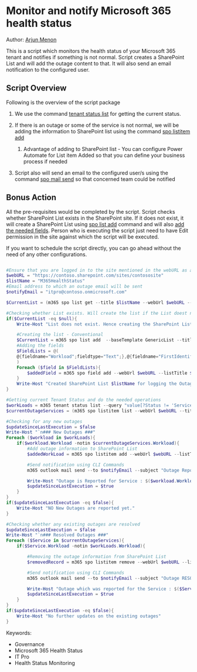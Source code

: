 # Monitor and notify Microsoft 365 health status

Author: [Arjun Menon](https://arjunumenon.com/tenant-status-solution-m365cli/)

This is a script which monitors the health status of your Microsoft 365 tenant and notifies if something is not normal. Script creates a SharePoint List and will add the outage content to that. It will also send an email notification to the configured user.

## Script Overview

Following is the overview of the script package

1. We use the command [tenant status list](https://pnp.github.io/cli-microsoft365/cmd/tenant/status/status-list/)  for getting the current status.

2. If there is an outage or some of the service is not normal, we will be adding the information to SharePoint list using the command [spo listitem add](https://pnp.github.io/cli-microsoft365/cmd/spo/listitem/listitem-add/)
   1. Advantage of adding to SharePoint list - You can configure Power Automate for List item Added so that you can define your business process if needed
3. Script also will send an email to the configured user/s using the command [spo mail send](https://pnp.github.io/cli-microsoft365/cmd/spo/mail/mail-send/) so that concerned team could be notified

## Bonus Action

All the pre-requisites would be completed by the script. Script checks whether SharePoint List exists in the SharePoint site. If it does not exist, it will create a SharePoint List using [spo list add](https://pnp.github.io/cli-microsoft365/cmd/spo/list/list-add/) command and will also [add the needed fields](https://pnp.github.io/cli-microsoft365/cmd/spo/field/field-add/). Person who is executing the script just need to have Edit permission in the site against which the script will be executed.

If you want to schedule the script directly, you can go ahead without the need of any other configurations.

```powershell tab="PowerShell Core"

#Ensure that you are logged in to the site mentioned in the webURL as a user who has Edit Permission
$webURL = "https://contoso.sharepoint.com/sites/contososite"
$listName = "M365HealthStatus"
#Email address to which an outage email will be sent
$notifyEmail = "itpro@contoso.onmicrosoft.com"

$CurrentList = (m365 spo list get --title $listName --webUrl $webURL --output json) | ConvertFrom-Json

#Checking whether List exists. Will create the list if the List doest not exist
if($CurrentList -eq $null){
    Write-Host "List does not exist. Hence creating the SharePoint List"

    #Creating the list - Conventional
    $CurrentList = m365 spo list add  --baseTemplate GenericList --title $listName --webUrl  $webURL
    #Adding the fields
    $FieldLists = @(
    @{fieldname="Workload";fieldtype="Text";},@{fieldname="FirstIdentifiedDate";fieldtype="DateTime";},@{fieldname="WorkflowJSONData";fieldtype="Note";}
    )
    Foreach ($field in $FieldLists){
        $addedField = m365 spo field add --webUrl $webURL --listTitle $listName --xml "<Field Type='$($field.fieldtype)' DisplayName='$($field.fieldname)' Required='FALSE' EnforceUniqueValues='FALSE' Indexed='FALSE' StaticName='$($field.fieldname)' Name='$($field.fieldname)'></Field>" --options  AddFieldToDefaultView
    }
    Write-Host "Created SharePoint List $listName for logging the Outages."
}

#Getting current Tenant Status and do the needed operations
$workLoads = m365 tenant status list --query "value[?Status != 'ServiceOperational']"  --output json  | ConvertFrom-Json
$currentOutageServices = (m365 spo listitem list --webUrl $webURL --title $listName --fields "Title, Workload, Id"  --output json).Replace("ID", "_ID") | ConvertFrom-Json

#Checking for any new outages
$updateSinceLastExecution = $false
Write-Host "`n### New Outages ###"
Foreach ($workload in $workLoads){
    if($workload.Workload -notin $currentOutageServices.Workload){
        #Add outage information to SharePoint List
        $addedWorkLoad = m365 spo listitem add --webUrl $webURL --listTitle $listName --contentType Item --Title $workload.WorkloadDisplayName --Workload $workload.Workload --FirstIdentifiedDate (Get-Date -Date $workload.StatusTime -Format "MM/dd/yyyy HH:mm") --WorkflowJSONData (Out-String -InputObject $workload -Width 100)

        #Send notification using CLI Commands
        m365 outlook mail send --to $notifyEmail --subject "Outage Reported in $($workload.WorkloadDisplayName)" --bodyContents "An outage has been reported for the Service : $($workload.WorkloadDisplayName) <a href='$webURL/Lists/$listName'>Access the Health Status List</a>" --bodyContentType HTML --saveToSentItems false

        Write-Host "Outage is Reported for Service : $($workload.WorkloadDisplayName). Please access $webURL/Lists/$listName for more information"
        $updateSinceLastExecution = $true
    }
}
if($updateSinceLastExecution -eq $false){
    Write-Host "NO New Outages are reported yet."
}

#Checking whether any existing outages are resolved
$updateSinceLastExecution = $false
Write-Host "`n### Resolved Outages ###"
Foreach ($Service in $currentOutageServices){
    if($Service.Workload -notin $workLoads.Workload){

        #Removing the outage information from SharePoint List
        $removedRecord = m365 spo listitem remove --webUrl $webURL --listTitle $listName --id  $Service.Id --confirm

        #Send notification using CLI Commands
        m365 outlook mail send --to $notifyEmail --subject "Outage RESOLVED for $($Service.Title)" --bodyContents "Outage which was reported for the Service : $($Service.Title) is RESOLVED." --bodyContentType HTML --saveToSentItems false

        Write-Host "Outage which was reported for the Service : $($Service.Title) is now RESOLVED."
        $updateSinceLastExecution = $true
    }
}
if($updateSinceLastExecution -eq $false){
    Write-Host "No further updates on the existing outages"
}
```

Keywords:

- Governance
- Microsoft 365 Health Status
- IT Pro
- Health Status Monitoring
